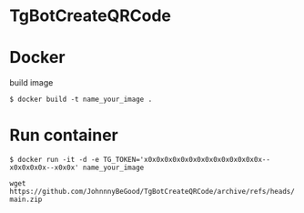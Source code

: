 # TgBotCreateQRCode

# Docker
build image

` $ docker build -t name_your_image . `

# Run container

` $ docker run -it -d -e TG_TOKEN='x0x0x0x0x0x0x0x0x0x0x0x0x0x0x--x0x0x0x0x--x0x0x' name_your_image `


` wget https://github.com/JohnnnyBeGood/TgBotCreateQRCode/archive/refs/heads/main.zip `